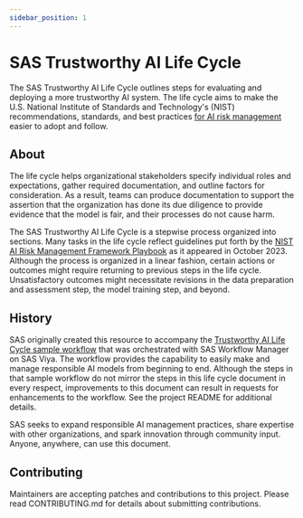 ```yaml
---
sidebar_position: 1
---
```


# SAS Trustworthy AI Life Cycle
The SAS Trustworthy AI Life Cycle outlines steps for evaluating and deploying a more trustworthy AI system. The life cycle aims to make the U.S. National Institute of Standards and Technology's (NIST) recommendations, standards, and best practices [for AI risk management](https://airc.nist.gov/AI_RMF_Knowledge_Base/AI_RMF) easier to adopt and follow.

## About
The life cycle helps organizational stakeholders specify individual roles and expectations, gather required documentation, and outline factors for consideration.
As a result, teams can produce documentation to support the assertion that the organization has done its due diligence to provide evidence that the model is fair, and their processes do not cause harm. 

The SAS Trustworthy AI Life Cycle is a stepwise process organized into sections.
Many tasks in the life cycle reflect guidelines put forth by the [NIST AI Risk Management Framework Playbook](https://www.nist.gov/itl/ai-risk-management-framework) as it appeared in October 2023.
Although the process is organized in a linear fashion, certain actions or outcomes might require returning to previous steps in the life cycle.
Unsatisfactory outcomes might necessitate revisions in the data preparation and assessment step, the model training step, and beyond.

## History
SAS originally created this resource to accompany the [Trustworthy AI Life Cycle sample workflow](https://github.com/sassoftware/model-management-resources/tree/main/samples/Workflow_Integration/Trustworthy_AI_Life_Cycle) that was orchestrated with SAS Workflow Manager on SAS Viya.
The workflow provides the capability to easily make and manage responsible AI models from beginning to end.
Although the steps in that sample workflow do not mirror the steps in this life cycle document in every respect, improvements to this document can result in requests for enhancements to the workflow.
See the project README for additional details.

SAS seeks to expand responsible AI management practices, share expertise with other organizations, and spark innovation through community input.
Anyone, anywhere, can use this document.

## Contributing
Maintainers are accepting patches and contributions to this project.
Please read CONTRIBUTING.md for details about submitting contributions.
